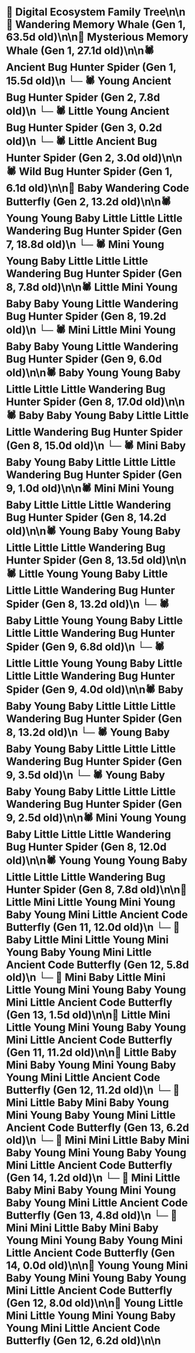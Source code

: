 # 🌳 Digital Ecosystem Family Tree\n\n🐋 Wandering Memory Whale (Gen 1, 63.5d old)\n\n🐋 Mysterious Memory Whale (Gen 1, 27.1d old)\n\n🕷️ Ancient Bug Hunter Spider (Gen 1, 15.5d old)\n  └─ 🕷️ Young Ancient Bug Hunter Spider (Gen 2, 7.8d old)\n    └─ 🕷️ Little Young Ancient Bug Hunter Spider (Gen 3, 0.2d old)\n  └─ 🕷️ Little Ancient Bug Hunter Spider (Gen 2, 3.0d old)\n\n🕷️ Wild Bug Hunter Spider (Gen 1, 6.1d old)\n\n🦋 Baby Wandering Code Butterfly (Gen 2, 13.2d old)\n\n🕷️ Young Young Baby Little Little Little Wandering Bug Hunter Spider (Gen 7, 18.8d old)\n  └─ 🕷️ Mini Young Young Baby Little Little Little Wandering Bug Hunter Spider (Gen 8, 7.8d old)\n\n🕷️ Little Mini Young Baby Baby Young Little Wandering Bug Hunter Spider (Gen 8, 19.2d old)\n  └─ 🕷️ Mini Little Mini Young Baby Baby Young Little Wandering Bug Hunter Spider (Gen 9, 6.0d old)\n\n🕷️ Baby Young Young Baby Little Little Little Wandering Bug Hunter Spider (Gen 8, 17.0d old)\n\n🕷️ Baby Baby Young Baby Little Little Little Wandering Bug Hunter Spider (Gen 8, 15.0d old)\n  └─ 🕷️ Mini Baby Baby Young Baby Little Little Little Wandering Bug Hunter Spider (Gen 9, 1.0d old)\n\n🕷️ Mini Mini Young Baby Little Little Little Wandering Bug Hunter Spider (Gen 8, 14.2d old)\n\n🕷️ Young Baby Young Baby Little Little Little Wandering Bug Hunter Spider (Gen 8, 13.5d old)\n\n🕷️ Little Young Young Baby Little Little Little Wandering Bug Hunter Spider (Gen 8, 13.2d old)\n  └─ 🕷️ Baby Little Young Young Baby Little Little Little Wandering Bug Hunter Spider (Gen 9, 6.8d old)\n  └─ 🕷️ Little Little Young Young Baby Little Little Little Wandering Bug Hunter Spider (Gen 9, 4.0d old)\n\n🕷️ Baby Baby Young Baby Little Little Little Wandering Bug Hunter Spider (Gen 8, 13.2d old)\n  └─ 🕷️ Young Baby Baby Young Baby Little Little Little Wandering Bug Hunter Spider (Gen 9, 3.5d old)\n  └─ 🕷️ Young Baby Baby Young Baby Little Little Little Wandering Bug Hunter Spider (Gen 9, 2.5d old)\n\n🕷️ Mini Young Young Baby Little Little Little Wandering Bug Hunter Spider (Gen 8, 12.0d old)\n\n🕷️ Young Young Young Baby Little Little Little Wandering Bug Hunter Spider (Gen 8, 7.8d old)\n\n🦋 Little Mini Little Young Mini Young Baby Young Mini Little Ancient Code Butterfly (Gen 11, 12.0d old)\n  └─ 🦋 Baby Little Mini Little Young Mini Young Baby Young Mini Little Ancient Code Butterfly (Gen 12, 5.8d old)\n    └─ 🦋 Mini Baby Little Mini Little Young Mini Young Baby Young Mini Little Ancient Code Butterfly (Gen 13, 1.5d old)\n\n🦋 Little Mini Little Young Mini Young Baby Young Mini Little Ancient Code Butterfly (Gen 11, 11.2d old)\n\n🦋 Little Baby Mini Baby Young Mini Young Baby Young Mini Little Ancient Code Butterfly (Gen 12, 11.2d old)\n  └─ 🦋 Mini Little Baby Mini Baby Young Mini Young Baby Young Mini Little Ancient Code Butterfly (Gen 13, 6.2d old)\n    └─ 🦋 Mini Mini Little Baby Mini Baby Young Mini Young Baby Young Mini Little Ancient Code Butterfly (Gen 14, 1.2d old)\n  └─ 🦋 Mini Little Baby Mini Baby Young Mini Young Baby Young Mini Little Ancient Code Butterfly (Gen 13, 4.8d old)\n    └─ 🦋 Mini Mini Little Baby Mini Baby Young Mini Young Baby Young Mini Little Ancient Code Butterfly (Gen 14, 0.0d old)\n\n🦋 Young Young Mini Baby Young Mini Young Baby Young Mini Little Ancient Code Butterfly (Gen 12, 8.0d old)\n\n🦋 Young Little Mini Little Young Mini Young Baby Young Mini Little Ancient Code Butterfly (Gen 12, 6.2d old)\n\n